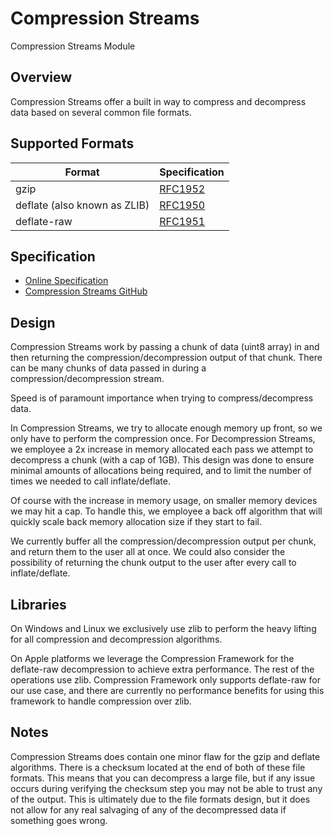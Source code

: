 # Compression Streams

Compression Streams Module

## Overview

Compression Streams offer a built in way to compress and decompress data based on several common file formats.

## Supported Formats

| Format | Specification |
| ------ | ------------- |
| gzip   | [RFC1952](https://www.rfc-editor.org/rfc/rfc1952) |
| deflate (also known as ZLIB) | [RFC1950](https://www.rfc-editor.org/rfc/rfc1950) |
| deflate-raw | [RFC1951](https://www.rfc-editor.org/rfc/rfc1951) |

## Specification

* [Online Specification](https://wicg.github.io/compression/)
* [Compression Streams GitHub](https://github.com/WICG/compression)

## Design

Compression Streams work by passing a chunk of data (uint8 array) in and then returning the compression/decompression output of that chunk. There can be many chunks of data passed in during a compression/decompression stream.

Speed is of paramount importance when trying to compress/decompress data.

In Compression Streams, we try to allocate enough memory up front, so we only have to perform the compression once. For Decompression Streams, we employee a 2x increase in memory allocated each pass we attempt to decompress a chunk (with a cap of 1GB). This design was done to ensure minimal amounts of allocations being required, and to limit the number of times we needed to call inflate/deflate.

Of course with the increase in memory usage, on smaller memory devices we may hit a cap. To handle this, we employee a back off algorithm that will quickly scale back memory allocation size if they start to fail.

We currently buffer all the compression/decompression output per chunk, and return them to the user all at once. We could also consider the possibility of returning the chunk output to the user after every call to inflate/deflate.

## Libraries

On Windows and Linux we exclusively use zlib to perform the heavy lifting for all compression and decompression algorithms. 

On Apple platforms we leverage the Compression Framework for the deflate-raw decompression to achieve extra performance. The rest of the operations use zlib. Compression Framework only supports deflate-raw for our use case, and there are currently no performance benefits for using this framework to handle compression over zlib.


## Notes

Compression Streams does contain one minor flaw for the gzip and deflate algorithms. There is a checksum located at the end of both of these file formats. This means that you can decompress a large file, but if any issue occurs during verifying the checksum step you may not be able to trust any of the output. This is ultimately due to the file formats design, but it does not allow for any real salvaging of any of the decompressed data if something goes wrong.
